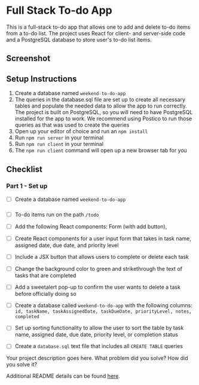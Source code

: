 # Full Stack To-do App

This is a full-stack to-do app that allows one to add and delete to-do items from a to-do list. The project uses React for client- and server-side code and a PostgreSQL database to store user's to-do list items.

## Screenshot


## Setup Instructions

1. Create a database named ```weekend-to-do-app```
2. The queries in the database.sql file are set up to create all necessary tables and populate the needed data to allow the app to run correctly. The project is built on PostgreSQL, so you will need to have PostgreSQL installed for the app to work. We recommend using Postico to run those queries as that was used to create the queries
3. Open up your editor of choice and run an ```npm install```
4. Run ```npm run server``` in your terminal
5. Run ```npm run client``` in your terminal
6. The ```npm run client``` command will open up a new browser tab for you

## Checklist

### Part 1 - Set up
- [ ] Create a database named ```weekend-to-do-app```

### 
- [ ] To-do items run on the path ```/todo```
- [ ] Add the following React components: Form (with add button),

- [ ] Create React components for a user input form that takes in task name, assigned date, due date, and priority level
- [ ] Include a JSX button that allows users to complete or delete each task
- [ ] Change the background color to green and strikethrough the text of tasks that are completed
- [ ] Add a sweetalert pop-up to confirm the user wants to delete a task before officially doing so
- [ ] Create a database called `weekend-to-do-app` with the following columns: `id, taskName, taskAssignedDate, taskDueDate, priorityLevel, notes, completed`
- [ ] Set up sorting functionality to allow the user to sort the table by task name, assigned date, due date, priority level, or completion status
- [ ] Create a `database.sql` text file that includes all `CREATE TABLE` queries

Your project description goes here. What problem did you solve? How did you solve it?

Additional README details can be found [here](https://github.com/PrimeAcademy/readme-template/blob/master/README.md).
